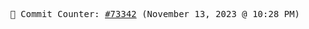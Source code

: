 <p align="center">
    <samp>
        📮 Commit Counter: <a href="https://github.com/Javascript-void0/Javascript-void0/commits/main">#73342</a> (November 13, 2023 @ 10:28 PM)
    </samp>
</p>